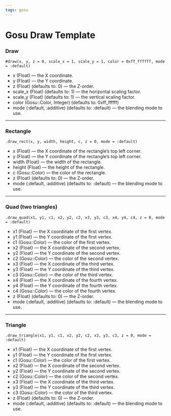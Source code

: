 ```yaml
---
tags: gosu
---
```


# Gosu Draw Template

### Draw
```
#draw(x, y, z = 0, scale_x = 1, scale_y = 1, color = 0xff_ffffff, mode = :default)
```
- x (Float) — the X coordinate.
- y (Float) — the Y coordinate.
- z (Float) (defaults to: 0) — the Z-order.
- scale_x (Float) (defaults to: 1) — the horizontal scaling factor.
- scale_y (Float) (defaults to: 1) — the vertical scaling factor.
- color (Gosu::Color, Integer) (defaults to: 0xff_ffffff)
- mode (:default, :additive) (defaults to: :default) — the blending mode to use.
---
### Rectangle
```
.draw_rect(x, y, width, height, c, z = 0, mode = :default)
```
- x (Float) — the X coordinate of the rectangle’s top left corner.
- y (Float) — the Y coordinate of the rectangle’s top left corner.
- width (Float) — the width of the rectangle.
- height (Float) — the height of the rectangle.
- c (Gosu::Color) — the color of the rectangle.
- z (Float) (defaults to: 0) — the Z-order.
- mode (:default, :additive) (defaults to: :default) — the blending mode to use.
---
### Quad (two triangles)
```
.draw_quad(x1, y1, c1, x2, y2, c2, x3, y3, c3, x4, y4, c4, z = 0, mode = :default)
```
- x1 (Float) — the X coordinate of the first vertex.
- y1 (Float) — the Y coordinate of the first vertex.
- c1 (Gosu::Color) — the color of the first vertex.
- x2 (Float) — the X coordinate of the second vertex.
- y2 (Float) — the Y coordinate of the second vertex.
- c2 (Gosu::Color) — the color of the second vertex.
- x3 (Float) — the X coordinate of the third vertex.
- y3 (Float) — the Y coordinate of the third vertex.
- c3 (Gosu::Color) — the color of the third vertex.
- x4 (Float) — the X coordinate of the fourth vertex.
- y4 (Float) — the Y coordinate of the fourth vertex.
- c4 (Gosu::Color) — the color of the fourth vertex.
- z (Float) (defaults to: 0) — the Z-order.
- mode (:default, :additive) (defaults to: :default) — the blending mode to use.
---
### Triangle
```
.draw_triangle(x1, y1, c1, x2, y2, c2, x3, y3, c3, z = 0, mode = :default)
```
- x1 (Float) — the X coordinate of the first vertex.
- y1 (Float) — the Y coordinate of the first vertex.
- c1 (Gosu::Color) — the color of the first vertex.
- x2 (Float) — the X coordinate of the second vertex.
- y2 (Float) — the Y coordinate of the second vertex.
- c2 (Gosu::Color) — the color of the second vertex.
- x3 (Float) — the X coordinate of the third vertex.
- y3 (Float) — the Y coordinate of the third vertex.
- c3 (Gosu::Color) — the color of the third vertex.
- z (Float) (defaults to: 0) — the Z-order.
- mode (:default, :additive) (defaults to: :default) — the blending mode to use.